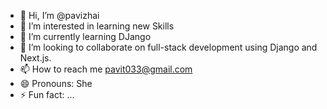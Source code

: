 - 👋 Hi, I’m @pavizhai
- 👀 I’m interested in learning new Skills
- 🌱 I’m currently learning  DJango 
- 💞️ I’m looking to collaborate on full-stack development using Django and Next.js.
- 📫 How to reach me pavit033@gmail.com
- 😄 Pronouns: She
- ⚡ Fun fact: ...

<!---
pavizhai/pavizhai is a ✨ special ✨ repository because its `README.md` (this file) appears on your GitHub profile.
You can click the Preview link to take a look at your changes.
--->
